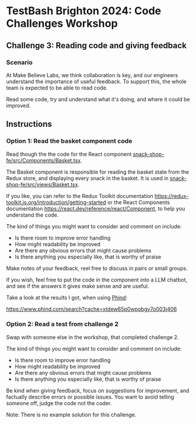 # TestBash Brighton 2024: Code Challenges Workshop

## Challenge 3: Reading code and giving feedback

### Scenario

At Make Believe Labs, we think collaboration is key, and our engineers understand the importance of useful feedback. To support this, the whole team is expected to be able to read code.

Read some code, try and understand what it's doing, and where it could be improved.

## Instructions

### Option 1: Read the basket component code

Read though the the code for the React component [snack-shop-fe/src/Components/Basket.tsx](../../snack-shop-fe/src/Components/Basket.tsx).

The Basket component is responsible for reading the basket state from the Redux store, and displaying every snack in the basket. It is used in [snack-shop-fe/src/views/Basket.tsx](../../snack-shop-fe/src/views/Basket.tsx).

If you like, you can refer to the Redux Toolkit documentation <https://redux-toolkit.js.org/introduction/getting-started> or the React Components documentation <https://react.dev/reference/react/Component>, to help you understand the code.

The kind of things you might want to consider and comment on include:

- Is there room to improve error handling
- How might readability be improved
- Are there any obvious errors that might cause problems
- Is there anything you especially like, that is worthy of praise

Make notes of your feedback, reel free to discuss in pairs or small groups.

If you wish, feel free to put the code in the component into a LLM chatbot, and see if the answers it gives make sense and are useful.

Take a look at the results I got, when using [Phind](https://www.phind.com):

<https://www.phind.com/search?cache=xtdew65p0wpobgy7o003j406>

### Option 2: Read a test from challenge 2

Swap with someone else in the workshop, that completed challenge 2.

The kind of things you might want to consider and comment on include:

- Is there room to improve error handling
- How might readability be improved
- Are there any obvious errors that might cause problems
- Is there anything you especially like, that is worthy of praise

Be kind when giving feedback, focus on suggestions for improvement, and factually describe errors or possible issues. You want to avoid telling someone off, judge the code not the coder.

Note: There is no example solution for this challenge.
